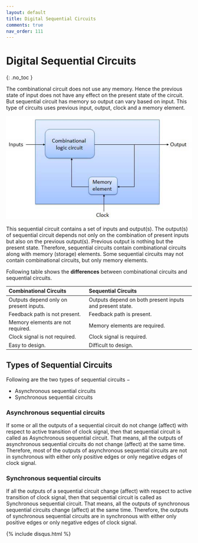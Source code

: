 ```yaml
---
layout: default
title: Digital Sequential Circuits
comments: true
nav_order: 111
---
```


# Digital Sequential Circuits
{: .no_toc }

The combinational circuit does not use any memory. 
Hence the previous state of input does not have any effect on the present state of the circuit. 
But sequential circuit has memory so output can vary based on input. This type of circuits uses previous input, output, clock and a memory element.

<div style="text-align:center"><img src="../assets/images/sequential_circuit_blockdiagram.jpg" /></div>

This sequential circuit contains a set of inputs and output(s). 
The output(s) of sequential circuit depends not only on the combination of present inputs but also on the previous output(s). 
Previous output is nothing but the present state. 
Therefore, sequential circuits contain combinational circuits along with memory (storage) elements. 
Some sequential circuits may not contain combinational circuits, but only memory elements.

Following table shows the **differences** between combinational circuits and sequential circuits.

|   Combinational Circuits    |    Sequential Circuits     |
|:----------------------------|:---------------------------|
|Outputs depend only on present inputs.|Outputs depend on both present inputs and present state.|
|Feedback path is not present.|Feedback path is present.|
|Memory elements are not required.|Memory elements are required.|
|Clock signal is not required.	|Clock signal is required.|
|Easy to design.|Difficult to design.|


## Types of Sequential Circuits

Following are the two types of sequential circuits −

* Asynchronous sequential circuits
* Synchronous sequential circuits

### Asynchronous sequential circuits

If some or all the outputs of a sequential circuit do not change (affect) with respect to active transition of clock signal, then that sequential circuit is called as Asynchronous sequential circuit. That means, all the outputs of asynchronous sequential circuits do not change (affect) at the same time. Therefore, most of the outputs of asynchronous sequential circuits are not in synchronous with either only positive edges or only negative edges of clock signal.

### Synchronous sequential circuits

If all the outputs of a sequential circuit change (affect) with respect to active transition of clock signal, then that sequential circuit is called as Synchronous sequential circuit. That means, all the outputs of synchronous sequential circuits change (affect) at the same time. Therefore, the outputs of synchronous sequential circuits are in synchronous with either only positive edges or only negative edges of clock signal.


{% include disqus.html %}

